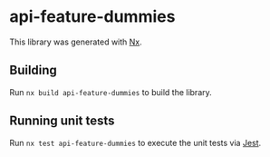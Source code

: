 # api-feature-dummies

This library was generated with [Nx](https://nx.dev).

## Building

Run `nx build api-feature-dummies` to build the library.

## Running unit tests

Run `nx test api-feature-dummies` to execute the unit tests via [Jest](https://jestjs.io).
